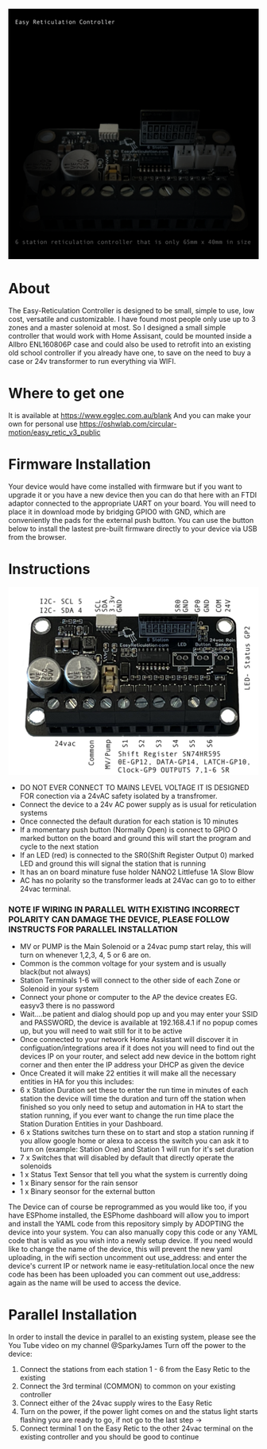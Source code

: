 ![Easy Reticulation Controller](RETIC_DARK_TEXT_WEB.png)
# About
The Easy-Reticulation Controller is designed to be small, simple to use, low cost, versatile and customizable. I have found most people only use up to 3 zones and a master solenoid at most. So I designed a small simple controller that would work with Home Assisant, could be mounted inside a Allbro ENL160806P case and could also be used to retrofit into an existing old school controller if you already have one, to save on the need to buy a case or 24v transformer to run everything via WIFI.
# Where to get one
It is available at https://www.egglec.com.au/blank
And you can make your own for personal use
https://oshwlab.com/circular-motion/easy_retic_v3_public

# Firmware Installation
Your device would have come installed with firmware but if you want to upgrade it or you have a new device then you can do that here with an FTDI adaptor connected to the appropriate UART on your board. You will need to place it in download mode by bridging GPIO0 with GND, which are conveniently the pads for the external push button.
You can use the button below to install the lastest pre-built firmware directly to your device via USB from the browser.

<esp-web-install-button manifest="./manifest.json"></esp-web-install-button>

<script type="module" src="https://unpkg.com/esp-web-tools@5.2.0/dist/web/install-button.js?module"></script>
# Instructions

![Controller Pinout](RETICv3.jpeg)
- DO NOT EVER CONNECT TO MAINS LEVEL VOLTAGE IT IS DESIGNED FOR conection via a 24vAC safety isolated by a transfromer.
- Connect the device to a 24v AC power supply as is usual for reticulation systems
- Once connected the default duration for each station is 10 minutes
- If a momentary push button (Normally Open) is connect to GPIO O marked button on the board and ground this will start the program and cycle to the next station
- If an LED (red) is connected to the SR0(Shift Register Output 0) marked LED and ground this will signal the station that is running
- It has an on board minature fuse holder NANO2 Littlefuse 1A Slow Blow
- AC has no polarity so the transformer leads at 24Vac can go to to either 24vac terminal.
### NOTE IF WIRING IN PARALLEL WITH EXISTING INCORRECT POLARITY CAN DAMAGE THE DEVICE, PLEASE FOLLOW INSTRUCTS FOR PARALLEL INSTALLATION
- MV or PUMP is the Main Solenoid or a 24vac pump start relay, this will turn on whenever 1,2,3, 4, 5 or 6 are on.
- Common is the common voltage for your system and is usually black(but not always)
- Station Terminals 1-6 will connect to the other side of each Zone or Solenoid in your system
- Connect your phone or computer to the AP the device creates EG. easyv3 there is no password
- Wait....be patient and dialog should pop up and you may enter your SSID and PASSWORD, the device is available at 192.168.4.1 if no popup comes up, but you will need to wait still for it to be active
- Once connected to your network Home Assistant will discover it in configuation/integrations area if it does not you will need to find out the devices IP on your router, and select add new device in the bottom right corner and then enter the IP address your DHCP as given the device
- Once Created it will make 22 entities it will make all the necessary entities in HA for you this includes:
- 6 x Station Duration set these to enter the run time in minutes of each station the device will time the duration and turn off the station when finished so you only need to setup and automation in HA to start the station running, if you ever want to change the run time place the Station Duration Entities in your Dashboard.
- 6 x Stations switches turn these on to start and stop a station running if you allow google home or alexa to access the switch you can ask it to turn on (example: Station One) and Station 1 will run for it's set duration
- 7 x Switches that will disabled by default that directly operate the solenoids
- 1 x Status Text Sensor that tell you what the system is currently doing
- 1 x Binary sensor for the rain sensor
- 1 x Binary seonsor for the external button

The Device can of course be reprogrammed as you would like too, if you have ESPhome installed, the ESPhome dashboard will allow you to import and install the YAML code from this repository simply by ADOPTING the device into your system. You can also manually copy this code or any YAML code that is valid as you wish into a newly setup device.  If you need would like to change the name of the device, this will prevent the new yaml uploading, in the wifi section uncomment out use_address: and enter the device's current IP or network name ie easy-retitulation.local once the new code has been has been uploaded you can comment out use_address: again as the name will be used to access the device.

# Parallel Installation
In order to install the device in parallel to an existing system, please see the You Tube video on my channel @SparkyJames
Turn off the power to the device:
1. Connect the stations from each station 1 - 6 from the Easy Retic to the existing
2. Connect the 3rd terminal (COMMON) to common on your existing controller
3. Connect either of the 24vac supply wires to the Easy Retic
4. Turn on the power, if the power light comes on and the status light starts flashing you are ready to go, if not go to the last step ->
5. Connect terminal 1 on the Easy Retic to the other 24vac terminal on the existing controller and you should be good to continue
